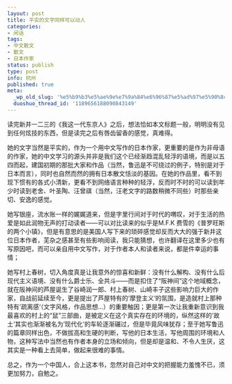 ```yaml
---
layout: post
title: 平实的文字同样可以动人
categories:
- 闲话
tags:
- 中文散文
- 散文
- 日本作家
status: publish
type: post
info: 杭州
published: true
meta:
  _wp_old_slug: '%e5%b9%b3%e5%ae%9e%e7%9a%84%e6%96%87%e5%ad%97%e5%90%8c%e6%a0%b7%e5%8f%af%e4%bb%a5%e5%8a%a8%e4%ba%ba'
  duoshuo_thread_id: '1189656188090843149'
---
```


读完新井一二三的《我这一代东京人》之后，想法恰如本文标题一般，明明没有见到任何炫技的东西，但是读完之后有唇齿留香的感觉，真难得。
  
她的文字当然是平实的，作为一个用中文写作的日本作家，更重要的是作为非母语的作家，她的中文学习的源头并非是我们这个已经渐趋混乱轻浮的语境，而是以五四而起，建国初期的那批大家和作品（当然，鲁迅是不可绕过的例子，特别是对于日本而言），同时也自然而然的拥有日本散文恬淡的基因。在她的作品里，看不到现下惯有的各式小清新，更看不到网络语言种种的轻浮，反而时不时的可以读到年少时读到老舍、叶圣陶、汪曾祺（当然，汪老文字的路数稍微不同些）时那些亲切、安逸的感觉。
  
她写银座，流水账一样的娓娓道来，但是字里行间对于时代的喟叹，对于生活的热爱是如此润物无声的打动读者——可以对比读来的似乎是M.F.K 费雪的《普罗旺斯的两个小镇》，但是有意思的是美国人写下来的琐碎感觉却反而大大的强于新井这位日本作者，芜杂之感甚至有些影响阅读，我只能猜想，也许翻译在这里多少也有写原因吧，而可以亲自用中文写作，对于作者本人和读者来说，都是件幸运的事情；
  
她写村上春树，切入角度真是让我意外的惊喜和新鲜：没有什么解构、没有什么后现代主义语境、没有什么爵士乐、全共斗——而是扣住了“阪神间”这个地域概念，就在阪神间的芦屋诞生了谷崎润一郎、村上春树、山崎丰子这些影响力巨大的作家，自战前延续至今，更是提出了芦屋特有的‘摩登主义‘的氛围，是造就村上那种特有’疏离感‘（文字风格，作品思想…）的重要触因；更是第一次让我重新意识到我最喜欢的村上的“鼠”三部曲，是被定义在这个真实存在的环境的，纵然这样的’故土‘其实也渐渐被名为’现代化‘的车轮逐渐碾过，但是毕竟风味犹存；至于她写鲁迅的篇章同样出色，不做拔高和生硬的判断，写他的日本生活，写他周围的环境和人物，这种写法中当然也有作者本身的立场和倾向，但是却是温和、不令人生厌，这其实是一种看上去简单，做起来很难的事情。
  
总之，作为一个中国人，合上这本书，忽然对自己对中文的把握能力羞愧不已，须更加努力，自勉之。

